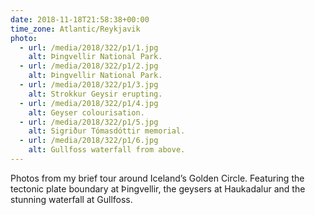```yaml
---
date: 2018-11-18T21:58:38+00:00
time_zone: Atlantic/Reykjavik
photo:
  - url: /media/2018/322/p1/1.jpg
    alt: Þingvellir National Park.
  - url: /media/2018/322/p1/2.jpg
    alt: Þingvellir National Park.
  - url: /media/2018/322/p1/3.jpg
    alt: Strokkur Geysir erupting.
  - url: /media/2018/322/p1/4.jpg
    alt: Geyser colourisation.
  - url: /media/2018/322/p1/5.jpg
    alt: Sigriður Tómasdóttir memorial.
  - url: /media/2018/322/p1/6.jpg
    alt: Gullfoss waterfall from above.
---
```


Photos from my brief tour around Iceland’s Golden Circle. Featuring the tectonic plate boundary at Þingvellir, the geysers at Haukadalur and the stunning waterfall at Gullfoss.
